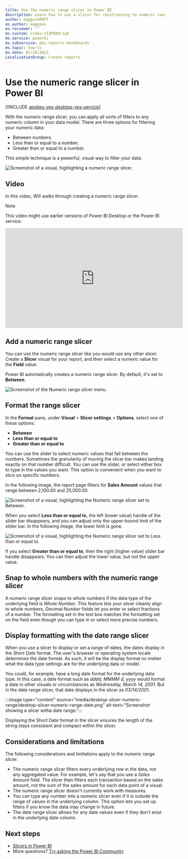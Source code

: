 ```yaml
---
title: Use the numeric range slicer in Power BI
description: Learn how to use a slicer for constraining to numeric ranges in Power BI Desktop and the Power BI service.
author: maggiesMSFT
ms.author: maggies
ms.reviewer: ''
ms.custom: video-zIZPA0UrJyA
ms.service: powerbi
ms.subservice: pbi-reports-dashboards
ms.topic: how-to
ms.date: 01/10/2023
LocalizationGroup: Create reports
---
```

# Use the numeric range slicer in Power BI

[!INCLUDE [applies-yes-desktop-yes-service](../includes/applies-yes-desktop-yes-service.md)]

With the numeric range slicer, you can apply all sorts of filters to any numeric column in your data model. There are three options for filtering your numeric data: 

- Between numbers. 
- Less than or equal to a number.
- Greater than or equal to a number. 

This simple technique is a powerful, visual way to filter your data.

![Screenshot of a visual, highlighting a numeric range slicer.](media/desktop-slicer-numeric-range/desktop-slicer-numeric-range.png)

## Video

In this video, Will walks through creating a numeric range slicer.

> [!NOTE]  
> This video might use earlier versions of Power BI Desktop or the Power BI service.

<iframe width="560" height="315" src="https://www.youtube.com/embed/zIZPA0UrJyA" frameborder="0" allowfullscreen></iframe>

## Add a numeric range slicer

You can use the numeric range slicer like you would use any other slicer. Create a **Slicer** visual for your report, and then select a numeric value for the **Field** value. 

Power BI automatically creates a numeric range slicer. By default, it's set to **Between**.

![Screenshot of the Numeric range slicer menu.](media/desktop-slicer-numeric-range/desktop-slicer-numeric-range-between.png)

## Format the range slicer

In the **Format** pane, under **Visual** > **Slicer settings** > **Options**, select one of these options:

* **Between**
* **Less than or equal to**
* **Greater than or equal to**

You can use the slider to select numeric values that fall between the numbers. Sometimes the granularity of moving the slicer bar makes landing exactly on that number difficult. You can use the slider, or select either box to type in the values you want. This option is convenient when you want to slice on specific numbers.

In the following image, the report page filters for **Sales Amount** values that range between 2,100.00 and 25,000.00.

![Screenshot of a visual, highlighting the Numeric range slicer set to Between.](media/desktop-slicer-numeric-range/desktop-slicer-numeric-range-between-specific-numbers.png)

When you select **Less than or equal to**, the left (lower value) handle of the slider bar disappears, and you can adjust only the upper-bound limit of the slider bar. In the following image, the lower limit is gone.

![Screenshot of a visual, highlighting the Numeric range slicer set to Less than or equal to.](media/desktop-slicer-numeric-range/desktop-slicer-numeric-range-less-than.png)

If you select **Greater than or equal to**, then the right (higher value) slider bar handle disappears. You can then adjust the lower value, but not the upper value.

## Snap to whole numbers with the numeric range slicer

A numeric range slicer snaps to whole numbers if the data type of the underlying field is *Whole Number*. This feature lets your slicer cleanly align to whole numbers. *Decimal Number* fields let you enter or select fractions of a number. The formatting set in the text box matches the formatting set on the field even though you can type in or select more precise numbers.

## Display formatting with the date range slicer

When you use a slicer to display or set a range of dates, the dates display in the *Short Date* format. The user's browser or operating system locale determines the date format. As such, it will be the display format no matter what the data type settings are for the underlying data or model.

You could, for example, have a long date format for the underlying data type. In this case, a date format such as *dddd, MMMM d, yyyy* would format a date in other visuals or circumstances as *Wednesday, March 14, 2001*. But in the date range slicer, that date displays in the slicer as *03/14/2001*.

:::image type="content" source="media/desktop-slicer-numeric-range/desktop-slicer-numeric-range-date.png" alt-text="Screenshot showing a slicer witha date range.":::

Displaying the Short Date format in the slicer ensures the length of the string stays consistent and compact within the slicer.

## Considerations and limitations

The following considerations and limitations apply to the numeric range slicer:

* The numeric range slicer filters every underlying row in the data, not any aggregated value. For example, let's say that you use a *Sales Amount* field. The slicer then filters each transaction based on the sales amount, not the sum of the sales amount for each data point of a visual.
* The numeric range slicer doesn't currently work with measures.
* You can type any number into a numeric slicer even if it is outside the range of values in the underlying column. This option lets you set up filters if you know the data may change in future.
* The date range slicer allows for any date values even if they don't exist in the underlying date column.

## Next steps

- [Slicers in Power BI](../visuals/power-bi-visualization-slicers.md)
- More questions? [Try asking the Power BI Community](https://community.powerbi.com/)
